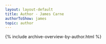 ```yaml
---
layout: layout-default
title: Author - James Carne
authorToShow: james
topic: author
---
```


{% include archive-overview-by-author.html %}
